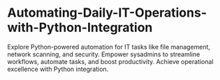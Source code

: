 # Automating-Daily-IT-Operations-with-Python-Integration
Explore Python-powered automation for IT tasks like file management, network scanning, and security. Empower sysadmins to streamline workflows, automate tasks, and boost productivity. Achieve operational excellence with Python integration.

